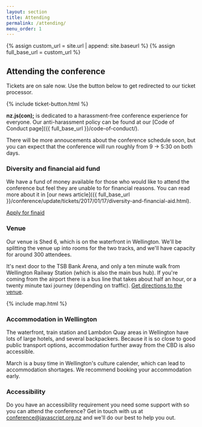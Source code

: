 ```yaml
---
layout: section
title: Attending
permalink: /attending/
menu_order: 1
---
```


{% assign custom_url = site.url | append: site.baseurl %}
{% assign full_base_url = custom_url %}

## Attending the conference
Tickets are on sale now. Use the button below to get redirected to our ticket processor.

{% include ticket-button.html %}

__nz.js(con);__ is dedicated to a harassment-free conference experience for everyone. Our anti-harassment policy can be found at our [Code of Conduct page]({{ full_base_url }}/code-of-conduct/).

There will be more annoucements about the conference schedule soon, but you can expect that the conference will run roughly from 9 -> 5:30 on both days.

### Diversity and financial aid fund

We have a fund of money available for those who would like to attend the conference but feel they are unable to for financial reasons. You can read more about it in [our news article]({{ full_base_url }}/conference/update/tickets/2017/01/17/diversity-and-financial-aid.html).

<a href='https://goo.gl/forms/ogpODH0sNcrZ4QbN2' class='btn btn-primary'>Apply for finaid</a>



### Venue

Our venue is Shed 6, which is on the waterfront in Wellington. We'll be splitting the venue up into rooms for the two tracks, and we'll have capacity for around 300 attendees.

<!--break-->
It's next door to the TSB Bank Arena, and only a ten minute walk from Wellington Railway Station (which is also the main bus hub). If you're coming from the airport there is a bus line that takes about half an hour, or a twenty minute taxi journey (depending on traffic). [Get directions to the venue](https://www.google.com/maps/dir//Shed+6+Queens+Wharf,+Wellington+6140,+New+Zealand/@-41.2864242,174.7762345,16z/data=!4m15!1m6!3m5!1s0x0:0x5b58f88289e01f90!2sShed+6!8m2!3d-41.285877!4d174.7793088!4m7!1m0!1m5!1m1!1s0x6d38afd39d4fe999:0x5b58f88289e01f90!2m2!1d174.7793088!2d-41.2858772?hl=en-US).

{% include map.html %}

### Accommodation in Wellington

The waterfront, train station and Lambdon Quay areas in Wellington have lots of large hotels, and several backpackers. Because it is so close to good public transport options, accommodation further away from the CBD is also accessible.

March is a busy time in Wellington's culture calender, which can lead to accommodation shortages. We recommend booking your accommodation early.

### Accessibility

Do you have an accessibility requirement you need some support with so you can attend the conference? Get in touch with us at [conference@javascript.org.nz](conference@javascript.org.nz) and we'll do our best to help you out.
